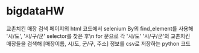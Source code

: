 # bigdataHW
교촌치킨 매장 검색 페이지의 html 코드에서 selenium By의 find_element를 사용해 '시/도', '시/구/군' selector를 찾은 후\n
for 문으로 각 '시/도' '시/구/군'의 교촌치킨 매장들을 검색해  [매장이름, 시/도, 군/구, 주소] 정보를 csv로 저장하는 python 코드
